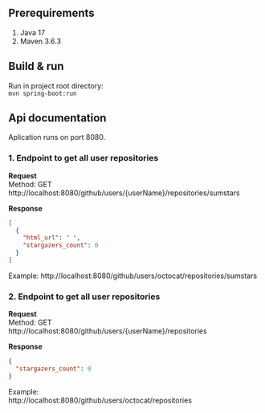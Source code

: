 

## Prerequirements

1. Java 17
2. Maven 3.6.3

## Build & run
Run in project root directory:  
`mvn spring-boot:run`

## Api documentation
Aplication runs on port 8080.
### 1. Endpoint to get all user repositories 
**Request**  
Method: GET 
http://localhost:8080/github/users/{userName}/repositories/sumstars

**Response**  
```json
[
  { 
    "html_url": " ",
    "stargazers_count": 0
  }
]
```  
Example:
http://localhost:8080/github/users/octocat/repositories/sumstars

### 2. Endpoint to get all user repositories

**Request**  
Method: GET  
http://localhost:8080/github/users/{userName}/repositories  

**Response** 
```json
{
  "stargazers_count": 0
}
```
Example:  
http://localhost:8080/github/users/octocat/repositories